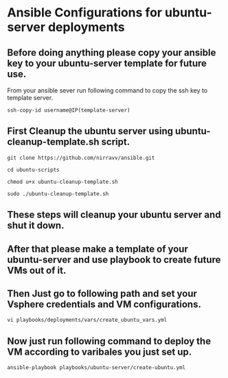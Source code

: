 # Ansible Configurations for ubuntu-server deployments

## Before doing anything please copy your ansible key to your ubuntu-server template for future use.

From your ansible sever run following command to copy the ssh key to template server.

```
ssh-copy-id username@IP(template-server) 
```

## First Cleanup the ubuntu server using ubuntu-cleanup-template.sh script.

```
git clone https://github.com/nirravv/ansible.git
```

```
cd ubuntu-scripts
```

```
chmod u+x ubuntu-cleanup-template.sh
```

```
sudo ./ubuntu-cleanup-template.sh
```

## These steps will cleanup your ubuntu server and shut it down.

## After that please make a template of your ubuntu-server and use playbook to create future VMs out of it.

## Then Just go to following path and set your Vsphere credentials and VM configurations.

```
vi playbooks/deployments/vars/create_ubuntu_vars.yml
```

## Now just run following command to deploy the VM according to varibales you just set up.

```
ansible-playbook playbooks/ubuntu-server/create-ubuntu.yml
```